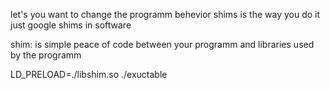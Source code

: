 let's you want to change the programm behevior
shims is the way you do it just google shims in software

shim: is simple peace of code between your programm and libraries used by the programm

LD_PRELOAD=./libshim.so ./exuctable
